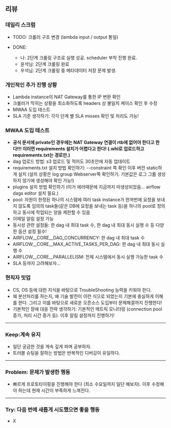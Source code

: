 ## 리뷰
  ### 데일리 스크럼
  - TODO: 크롤러 구조 변경 (lambda input / output 통일)
  
  - DONE:
    - 나: 2단계 크롤링 구조로 실행 성공. scheduler 부착 진행 완료.
    - 윤석님: 2단계 크롤링 완료
    - 우석님: 2단계 크롤링 중 메타데이터 저장 문제 발생.

  ### 개인적인 추가 진행 상황
  - Lambda instance의 NAT Gateway를 통한 IP 변환 확인
  - 크롤러가 막히는 상황을 최소화하도록 headers 상 불일치 케이스 확인 후 수정
  - MWAA 도입 테스트
  - SLA 기준 생각하기: 각각 단계 별 SLA misses 확인 및 처리도 가능!

  ### MWAA 도입 테스트
  - **공식 문서에 private인 경우에는 NAT Gateway 연결이 rtb에 없어야 한다고 한다!!! 이러면 requirements 설치가 어렵다고 한다! (.whl로 업로드하고 requirements.txt는 경로만.)**
  - dag 업로드 방법: s3 업로드 및 적어도 30초안에 자동 업데이트
  - requirements.txt 설치 방법 확인하기: --constraint 쪽 확인 이후 버전 static하게 설치 (설치 상황은 log group Webserver쪽 확인하기. 기본값은 로그 그룹 생성하지 않기에 생성해야 확인 가능!)
  - plugins 설치 방법 확인하기 (이거 에러때문에 지금까지 미생성되었음... airflow dags editor 설치 필요.)
  - pool: 자원이 한정된 하나의 시스템에 여러 task instance가 한꺼번에 요청을 보내지 않도록 임의의 task들(같은 DB에 요청을 보내는 task 등)을 하나의 pool로 정의하고 동시에 작업되는 양을 제한할 수 있음
  - 이메일 알림 설정 가능
  - 동시성 관련 설정들: 한 dag 내 최대 task 수, 한 dag 내 최대 동시 실행 수 등 다양한 옵션 설정 필수!
  - AIRFLOW__CORE__DAG_CONCURRENCY: 한 dag 내 최대 task 수
  - AIRFLOW__CORE__MAX_ACTIVE_TASKS_PER_DAG: 한 dag 내 최대 동시 실행 수
  - AIRFLOW__CORE__PARALLELISM: 전체 시스템에서 동시 실행 가능한 task 수
  - SLA 등까지 고려해보자...

  ### 현직자 밋업
  - CS, OS 등에 대한 지식을 바탕으로 TroubleShooting 능력을 키워야 한다.
  - 왜 분산처리를 하는지, 왜 기술 발전이 이런 식으로 되었는지 기본에 충실하게 이해를 한다. 그리고 이를 바탕으로 새로운 오픈소스 도입부터 문제해결까지 진행한다!
  - 기본적인 장애 대응 전략 생각하기: 기본적인 메트릭 모니터링 (connection pool 증가, 처리 시간 증가 등). 이후 알림 설정까지 진행하기!

---

### Keep:계속 유지
  - 일단 궁금한 것을 계속 깊게 파며 공부하자. 
  - 트러블 슈팅을 잘하는 방법은 반복적인 디버깅이 유일하다.

---

### Problem: 문제가 발생한 행동
  - 빠르게 프로토타이핑을 진행해야 한다 (최소 수요일까지 일단 해보자). 이후 수정해야 하는데 현재 시간이 부족하게 느껴진다.

---

### Try: 다음 번에 새롭게 시도했으면 좋을 행동
  - X